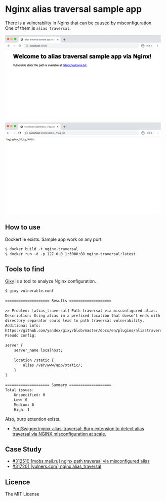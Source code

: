 # Nginx alias traversal sample app

There is a vulnerability in Nginx that can be caused by misconfiguration. One of them is `alias traversal`.

![top](./screenshots/top.png)

![flag](./screenshots/flag.png)

## How to use
Dockerfile exists. Sample app work on any port.

```
$ docker build -t nginx-traversal .
$ docker run -d -p 127.0.0.1:3000:80 nginx-traversal:latest
```

## Tools to find
[Gixy](https://github.com/yandex/gixy) is a tool to analyze Nginx configuration.

```
$ gixy vulnerable.conf 

==================== Results ===================

>> Problem: [alias_traversal] Path traversal via misconfigured alias.
Description: Using alias in a prefixed location that doesn't ends with directory separator could lead to path traversal vulnerability. 
Additional info: https://github.com/yandex/gixy/blob/master/docs/en/plugins/aliastraversal.md
Pseudo config:

server {
	server_name localhost;

	location /static {
		alias /var/www/app/static/;
	}
}

==================== Summary ===================
Total issues:
    Unspecified: 0
    Low: 0
    Medium: 0
    High: 1
```

Also, burp extention exists.

- [PortSwigger/nginx-alias-traversal: Burp extension to detect alias traversal via NGINX misconfiguration at scale.](https://github.com/PortSwigger/nginx-alias-traversal)

## Case Study
- [#312510 [mobs.mail.ru] nginx path traversal via misconfigured alias](https://hackerone.com/reports/312510)
- [#317201 [vulners.com] nginx alias_traversal](https://hackerone.com/reports/317201)

## Licence
The MIT License
